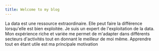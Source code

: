 ```yaml
---
title: Welcome to my blog
---
```


La data est une ressource extraordinaire. Elle peut faire la différence lorsqu'elle est bien exploitée. Je suis un expert de l'exploitation de la data. Mon expérience riche et variée me permet de m'adapter dans différents secteurs d'activités tout en donnant le meilleur de moi même. Apprendre tout en étant utile est ma principale motivation
